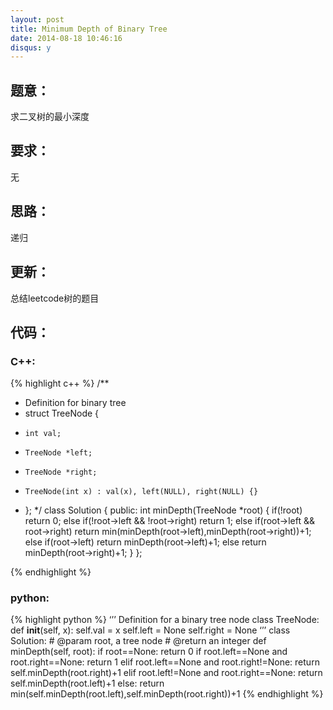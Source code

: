 ```yaml
---
layout: post
title: Minimum Depth of Binary Tree
date: 2014-08-18 10:46:16
disqus: y
---
```


## 题意：
求二叉树的最小深度

## 要求：
无

## 思路：
递归

## 更新：
总结leetcode树的题目

## 代码：

### C++:

{% highlight c++ %}
/**
 * Definition for binary tree
 * struct TreeNode {
 *     int val;
 *     TreeNode *left;
 *     TreeNode *right;
 *     TreeNode(int x) : val(x), left(NULL), right(NULL) {}
 * };
 */
class Solution {
public:
    int minDepth(TreeNode *root) {
        if(!root)
            return 0;
        else if(!root->left && !root->right)
            return 1;
        else if(root->left && root->right)
            return min(minDepth(root->left),minDepth(root->right))+1;
        else if(root->left)
            return minDepth(root->left)+1;
        else
            return minDepth(root->right)+1;
    }
};


 {% endhighlight %}
### python:

{% highlight python %}
‘’’
 Definition for a  binary tree node
 class TreeNode:
     def __init__(self, x):
         self.val = x
         self.left = None
         self.right = None
‘’’
class Solution:
    # @param root, a tree node
    # @return an integer
    def minDepth(self, root):
        if root==None:
            return 0
        if root.left==None and root.right==None:
            return 1
        elif root.left==None and root.right!=None:
            return self.minDepth(root.right)+1
        elif root.left!=None and root.right==None:
            return self.minDepth(root.left)+1
        else:
            return min(self.minDepth(root.left),self.minDepth(root.right))+1
 {% endhighlight %}
